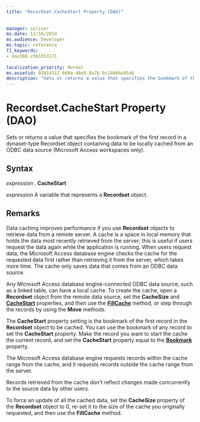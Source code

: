 ```yaml
---
title: "Recordset.CacheStart Property (DAO)"
 
 
manager: soliver
ms.date: 11/16/2014
ms.audience: Developer
ms.topic: reference
f1_keywords:
- dao360.chm1053171
  
localization_priority: Normal
ms.assetid: 03814312-660a-d8e9-8a7b-bc14d66e05ab
description: "Sets or returns a value that specifies the bookmark of the first record in a dynaset-type Recordset object containing data to be locally cached from an ODBC data source (Microsoft Access workspaces only)."
---
```


# Recordset.CacheStart Property (DAO)

Sets or returns a value that specifies the bookmark of the first record in a dynaset-type Recordset object containing data to be locally cached from an ODBC data source (Microsoft Access workspaces only).
  
## Syntax

 *expression*  . **CacheStart**
  
 *expression*  A variable that represents a **Recordset** object. 
  
## Remarks

Data caching improves performance if you use **Recordset** objects to retrieve data from a remote server. A cache is a space in local memory that holds the data most recently retrieved from the server; this is useful if users request the data again while the application is running. When users request data, the Microsoft Access database engine checks the cache for the requested data first rather than retrieving it from the server, which takes more time. The cache only saves data that comes from an ODBC data source. 
  
Any Microsoft Access database engine-connected ODBC data source, such as a linked table, can have a local cache. To create the cache, open a **Recordset** object from the remote data source, set the **CacheSize** and **[CacheStart](recordset-cachestart-property-dao.md)** properties, and then use the **[FillCache](recordset-fillcache-method-dao.md)** method, or step through the records by using the **Move** methods. 
  
The **CacheStart** property setting is the bookmark of the first record in the **Recordset** object to be cached. You can use the bookmark of any record to set the **CacheStart** property. Make the record you want to start the cache the current record, and set the **CacheStart** property equal to the **[Bookmark](recordset-bookmark-property-dao.md)** property. 
  
The Microsoft Access database engine requests records within the cache range from the cache, and it requests records outside the cache range from the server.
  
Records retrieved from the cache don't reflect changes made concurrently to the source data by other users.
  
To force an update of all the cached data, set the **CacheSize** property of the **Recordset** object to 0, re-set it to the size of the cache you originally requested, and then use the **FillCache** method. 
  

